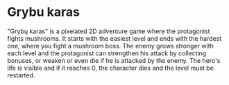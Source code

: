# Grybu karas
"Grybų karas" is a pixelated 2D adventure game where the protagonist fights mushrooms. It starts with the easiest level and ends with the hardest one, where you fight a mushroom boss. The enemy grows stronger with each level and the protagonist can strengthen his attack by collecting bonuses, or weaken or even die if he is attacked by the enemy. The hero's life is visible and if it reaches 0, the character dies and the level must be restarted.

